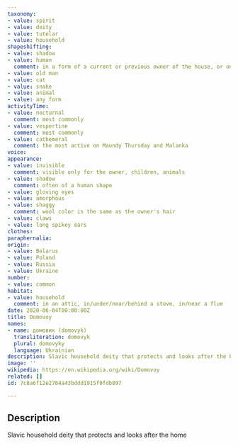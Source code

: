 ```yaml
---
taxonomy:
- value: spirit
- value: deity
- value: tutelar
- value: household
shapeshifting:
- value: shadow
- value: human
  comment: in a form of a current or previous owner of the house, or one of the family members (more often the last deceased one, the oldest or someone who is absent at the moment)
- value: old man
- value: cat
- value: snake
- value: animal
- value: any form
activityTime:
- value: nocturnal
  comment: most commonly
- value: vespertine
  comment: most commonly
- value: cathemeral
  comment: the most active on Maundy Thursday and Malanka
voice:
appearance:
- value: invisible
  comment: visible only for the owner, children, animals
- value: shadow
  comment: often of a human shape
- value: gloving eyes
- value: amorphous
- value: shaggy
  comment: wool color is the same as the owner's hair
- value: claws
- value: long spikey ears
clothes:
paraphernalia:
origin:
- value: Belarus
- value: Poland
- value: Russia
- value: Ukraine
number:
- value: common
habitat:
- value: household
  comment: in an attic, in/under/near/behind a stove, in/near a flue
date: 2020-06-04T00:00:00Z
title: Domovoy
names:
- name: домовик (domovyk)
  transliteration: domovyk
  plural: domovyky
  language: Ukrainian
description: Slavic household deity that protects and looks after the home
image: ''
wikipedia: https://en.wikipedia.org/wiki/Domovoy
related: []
id: 7c8a6f12e2764a43bddd1915f0fdb897

---
```

## Description
Slavic household deity that protects and looks after the home